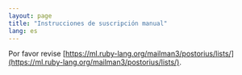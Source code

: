 ```yaml
---
layout: page
title: "Instrucciones de suscripción manual"
lang: es
---
```


Por favor revise [https://ml.ruby-lang.org/mailman3/postorius/lists/](https://ml.ruby-lang.org/mailman3/postorius/lists/).
